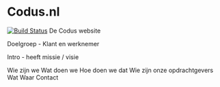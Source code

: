 # Codus.nl

[![Build Status](https://travis-ci.org/codusnl/website.svg?branch=master)](https://travis-ci.org/PolymerElements/polymer-starter-kit)
De Codus website

Doelgroep - Klant en werknemer

Intro  - heeft missie / visie

Wie zijn we
Wat doen we
Hoe doen we dat
Wie zijn onze opdrachtgevers
Wat
Waar
Contact
